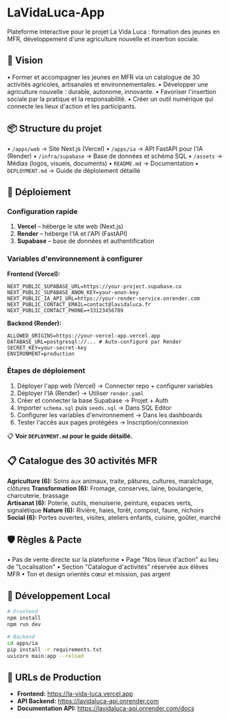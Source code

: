 # LaVidaLuca-App
Plateforme interactive pour le projet La Vida Luca : formation des jeunes en MFR, développement d'une agriculture nouvelle et insertion sociale.

## 🎯 Vision
• Former et accompagner les jeunes en MFR via un catalogue de 30 activités agricoles, artisanales et environnementales.
• Développer une agriculture nouvelle : durable, autonome, innovante.
• Favoriser l'insertion sociale par la pratique et la responsabilité.
• Créer un outil numérique qui connecte les lieux d'action et les participants.

## 📦 Structure du projet
• `/apps/web` → Site Next.js (Vercel)
• `/apps/ia` → API FastAPI pour l'IA (Render)
• `/infra/supabase` → Base de données et schéma SQL
• `/assets` → Médias (logos, visuels, documents)
• `README.md` → Documentation
• `DEPLOYMENT.md` → Guide de déploiement détaillé

## 🚀 Déploiement

### Configuration rapide
1. **Vercel** – héberge le site web (Next.js)
2. **Render** – héberge l'IA et l'API (FastAPI)
3. **Supabase** – base de données et authentification

### Variables d'environnement à configurer

**Frontend (Vercel):**
```env
NEXT_PUBLIC_SUPABASE_URL=https://your-project.supabase.co
NEXT_PUBLIC_SUPABASE_ANON_KEY=your-anon-key
NEXT_PUBLIC_IA_API_URL=https://your-render-service.onrender.com
NEXT_PUBLIC_CONTACT_EMAIL=contact@lavidaluca.fr
NEXT_PUBLIC_CONTACT_PHONE=+33123456789
```

**Backend (Render):**
```env
ALLOWED_ORIGINS=https://your-vercel-app.vercel.app
DATABASE_URL=postgresql://... # Auto-configuré par Render
SECRET_KEY=your-secret-key
ENVIRONMENT=production
```

### Étapes de déploiement
1. Déployer l'app web (Vercel) → Connecter repo + configurer variables
2. Déployer l'IA (Render) → Utiliser `render.yaml`
3. Créer et connecter la base Supabase → Projet + Auth
4. Importer `schema.sql` puis `seeds.sql` → Dans SQL Editor
5. Configurer les variables d'environnement → Dans les dashboards
6. Tester l'accès aux pages protégées → Inscription/connexion

📋 **Voir `DEPLOYMENT.md` pour le guide détaillé.**

## 📋 Catalogue des 30 activités MFR

**Agriculture (6):** Soins aux animaux, traite, pâtures, cultures, maraîchage, clôtures
**Transformation (6):** Fromage, conserves, laine, boulangerie, charcuterie, brassage  
**Artisanat (6):** Poterie, outils, menuiserie, peinture, espaces verts, signalétique
**Nature (6):** Rivière, haies, forêt, compost, faune, nichoirs
**Social (6):** Portes ouvertes, visites, ateliers enfants, cuisine, goûter, marché

## 🛡️ Règles & Pacte
• Pas de vente directe sur la plateforme
• Page "Nos lieux d'action" au lieu de "Localisation"
• Section "Catalogue d'activités" réservée aux élèves MFR
• Ton et design orientés cœur et mission, pas argent

## 🔧 Développement Local

```bash
# Frontend
npm install
npm run dev

# Backend  
cd apps/ia
pip install -r requirements.txt
uvicorn main:app --reload
```

## 📱 URLs de Production
- **Frontend:** https://la-vida-luca.vercel.app
- **API Backend:** https://lavidaluca-api.onrender.com
- **Documentation API:** https://lavidaluca-api.onrender.com/docs